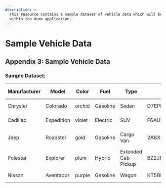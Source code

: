 ```yaml
---
description: >-
  This resource contains a sample dataset of vehicle data which will be used
  within the demo application.
---
```


# Sample Vehicle Data

## Appendix 3: Sample Vehicle Data

### Sample Dataset:

| Manufacturer | Model      | Color  | Fuel     | Type                | VIN               | Registration Mark | Registration Date        | Mileage | Valuation | Features                                               |
| ------------ | ---------- | ------ | -------- | ------------------- | ----------------- | ----------------- | ------------------------ | ------- | --------- | ------------------------------------------------------ |
| Chrysler     | Colorado   | orchid | Gasoline | Sedan               | D7EPHPD8STMZ89414 | GN04FDP           | 2022-10-11T00:35:24.523Z | 216906  | 73153.85  | \["Leather Seats"]                                     |
| Cadillac     | Expedition | violet | Electric | SUV                 | F6AUZSMLWANH86964 | GM47HUI           | 2010-04-28T00:17:03.533Z | 66567   | 20684.58  | \[]                                                    |
| Jeep         | Roadster   | gold   | Gasoline | Cargo Van           | 2A8X5BNE3AWD48236 | VD31ZJR           | 2014-09-17T19:48:34.023Z | 114848  | 68434.02  | \["Heated Seats","Towbar","Parking Sensors","Sunroof"] |
| Polestar     | Explorer   | plum   | Hybrid   | Extended Cab Pickup | BZ2JHLUG60S327958 | KJ41GOV           | 2009-10-21T06:24:51.242Z | 149861  | 44723.73  | \["Cruise Control"]                                    |
| Nissan       | Aventador  | purple | Gasoline | Wagon               | KT5BB2X72ZY516511 | US79EVF           | 2010-08-13T23:13:20.998Z | 105772  | 92495.43  | \["Leather Seats"]                                     |
